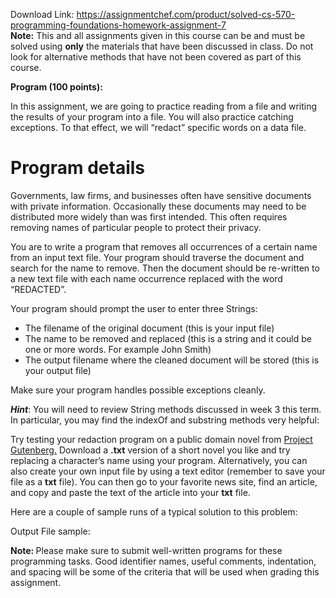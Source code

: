 Download Link: https://assignmentchef.com/product/solved-cs-570-programming-foundations-homework-assignment-7
<br>
<strong>Note:</strong> This and all assignments given in this course can be and must be solved using <strong>only</strong> the materials that have been discussed in class.  Do not look for alternative methods that have not been covered as part of this course.

<strong> </strong>

<strong>Program (100 points): </strong>




In this assignment, we are going to practice reading from a file and writing the results of your program into a file.  You will also practice catching exceptions.  To that effect, we will “redact” specific words on a data file.




<h1>Program details</h1>




Governments, law firms, and businesses often have sensitive documents with private information.  Occasionally these documents may need to be distributed more widely than was first intended.  This often requires removing names of particular people to protect their privacy.




You are to write a program that removes all occurrences of a certain name from an input text file.  Your program should traverse the document and search for the name to remove. Then the document should be re-written to a new text file with each name occurrence replaced with the word “REDACTED”.




Your program should prompt the user to enter three Strings:




<ul>

 <li>The filename of the original document (this is your input file)</li>

 <li>The name to be removed and replaced (this is a string and it could be one or more words. For example John Smith)</li>

 <li>The output filename where the cleaned document will be stored (this is your output file)</li>

</ul>




Make sure your program handles possible exceptions cleanly.

<strong><em>Hint</em></strong>:  You will need to review String methods discussed in week 3 this term.  In particular, you may find the indexOf and substring methods very helpful:
















Try testing your redaction program on a public domain novel from <a href="https://www.gutenberg.org/">Project</a> <a href="https://www.gutenberg.org/">Gutenberg</a><a href="https://www.gutenberg.org/">.</a> Download a <strong>.txt</strong> version of a short novel you like and try replacing a character’s name using your program.  Alternatively, you can also create your own input file by using a text editor (remember to save your file as a <strong>txt</strong> file).  You can then go to your favorite news site, find an article, and copy and paste the text of the article into your <strong>txt</strong> file.




Here are a couple of sample runs of a typical solution to this problem:




Output File sample:

<strong> </strong>

<strong> </strong>

<strong> </strong>

<strong>Note:  </strong>Please make sure to submit well-written programs for these programming tasks. Good identifier names, useful comments, indentation, and spacing will be some of the criteria that will be used when grading this assignment.


